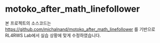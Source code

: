 # motoko_after_math_linefollower

본 프로젝트의 소스코드는 https://github.com/michalnand/motoko_after_math_linefollower 를 기반으로  
RL4RWS Lab에서 실습 상황에 맞게 수정하였습니다.
